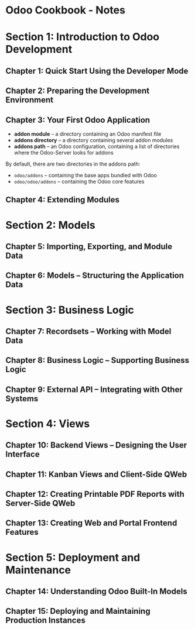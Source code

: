 # Odoo Cookbook - Notes
# Section 1: Introduction to Odoo Development
## Chapter 1: Quick Start Using the Developer Mode
## Chapter 2: Preparing the Development Environment
## Chapter 3: Your First Odoo Application
- **addon module** – a directory containing an Odoo manifest file
- **addons directory** – a directory containing several addon modules
- **addons path** – an Odoo configuration, containing a list of directories where
the Odoo-Server looks for addons

By default, there are two directories in the addons path:
- `odoo/addons` – containing the base apps bundled with Odoo
- `odoo/odoo/addons` – containing the Odoo core features

## Chapter 4: Extending Modules
# Section 2: Models
## Chapter 5: Importing, Exporting, and Module Data
## Chapter 6: Models – Structuring the Application Data
# Section 3: Business Logic 
## Chapter 7: Recordsets – Working with Model Data
## Chapter 8: Business Logic – Supporting Business Logic
## Chapter 9: External API – Integrating with Other Systems
# Section 4: Views
## Chapter 10: Backend Views – Designing the User Interface
## Chapter 11: Kanban Views and Client-Side QWeb
## Chapter 12: Creating Printable PDF Reports with Server-Side QWeb
## Chapter 13: Creating Web and Portal Frontend Features
# Section 5: Deployment and Maintenance
## Chapter 14: Understanding Odoo Built-In Models
## Chapter 15: Deploying and Maintaining Production Instances

